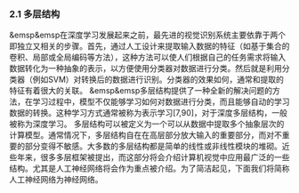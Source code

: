 ### 2.1 多层结构
&emsp&emsp在深度学习发展起来之前，最先进的视觉识别系统主要依靠于两个即独立又相关的步骤。首先，通过人工设计来提取输入数据的特征（如基于集合的卷积、局部或全局编码等方法），这种方法可以使人们根据自己的任务需求将输入数据转化为一种抽象的表示，以方便使用分类器对数据进行分类。然后就是利用分类器（例如SVM）对转换后的数据进行识别。分类器的效果如何，通常和提取的特征有着很大的关联。
&emsp&emsp多层结构提供了一种全新的解决问题的方法，在学习过程中，模型不仅能够学习如何对数据进行分类，而且能够自动的学习数据的转换。这种学习方式通常被称为表示学习[7,90]，对于深度多层结构，一般被称为深度学习。
多层结构可以被定义为一个可以从数据中提取多个抽象层次的计算模型。通常情况下，多层结构自在在高层部分放大输入的重要部分，而对不重要的部分变得不敏感。大多数的多层结构都是简单的线性或非线性模块的堆砌。近些年来，很多多层框架被提出，而这部分将会介绍计算机视觉中应用最广泛的一些结构。尤其是人工神经网络将会作为重点被介绍。为了简洁起见，下面我们将简称人工神经网络为神经网络。
